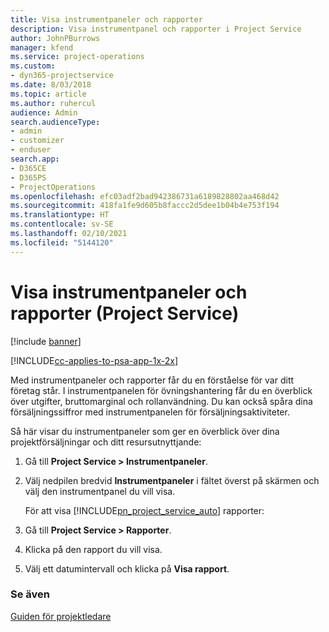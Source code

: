 ```yaml
---
title: Visa instrumentpaneler och rapporter
description: Visa instrumentpanel och rapporter i Project Service
author: JohnPBurrows
manager: kfend
ms.service: project-operations
ms.custom:
- dyn365-projectservice
ms.date: 8/03/2018
ms.topic: article
ms.author: ruhercul
audience: Admin
search.audienceType:
- admin
- customizer
- enduser
search.app:
- D365CE
- D365PS
- ProjectOperations
ms.openlocfilehash: efc03adf2bad942386731a6189828802aa468d42
ms.sourcegitcommit: 418fa1fe9d605b8faccc2d5dee1b04b4e753f194
ms.translationtype: HT
ms.contentlocale: sv-SE
ms.lasthandoff: 02/10/2021
ms.locfileid: "5144120"
---
```

# <a name="view-dashboards-and-reports-project-service"></a>Visa instrumentpaneler och rapporter (Project Service)

[!include [banner](../includes/psa-now-project-operations.md)]

[!INCLUDE[cc-applies-to-psa-app-1x-2x](../includes/cc-applies-to-psa-app-1x-2x.md)]

Med instrumentpaneler och rapporter får du en förståelse för var ditt företag står. I instrumentpanelen för övningshantering får du en överblick över utgifter, bruttomarginal och rollanvändning. Du kan också spåra dina försäljningssiffror med instrumentpanelen för försäljningsaktiviteter.  
  
 Så här visar du instrumentpaneler som ger en överblick över dina projektförsäljningar och ditt resursutnyttjande:  
  
1. Gå till **Project Service > Instrumentpaneler**.  
  
2. Välj nedpilen bredvid **Instrumentpaneler** i fältet överst på skärmen och välj den instrumentpanel du vill visa.  
  
   För att visa [!INCLUDE[pn_project_service_auto](../includes/pn-project-service-auto.md)] rapporter:  
  
3. Gå till **Project Service > Rapporter**.  
  
4. Klicka på den rapport du vill visa.  
  
5. Välj ett datumintervall och klicka på **Visa rapport**.  
  
### <a name="see-also"></a>Se även  
 [Guiden för projektledare](../psa/project-manager-guide.md)
